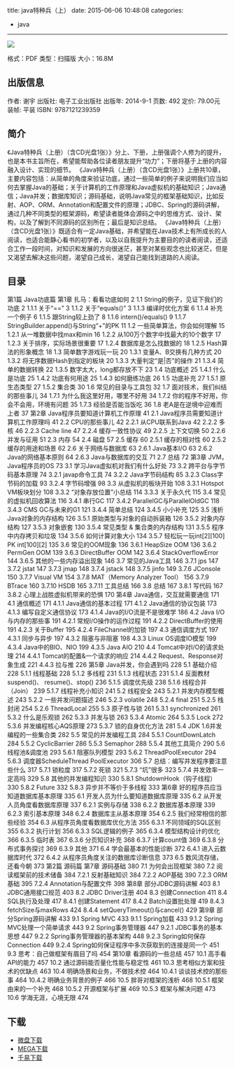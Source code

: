 title: java特种兵（上）
date: 2015-06-06 10:48:08
categories:
 - java
---

![](http://img4.douban.com/lpic/s27404397.jpg)

格式：PDF
类型：扫描版
大小：16.8M

<!--more-->

## 出版信息 ##

作者: 谢宇 
出版社: 电子工业出版社
出版年: 2014-9-1
页数: 492
定价: 79.00元
装帧: 平装
ISBN: 9787121239359

## 简介 ##

《Java特种兵（上册）（含CD光盘1张）》分上、下册，上册强调个人修为的提升，也是本书主旨所在，希望能帮助各位读者朋友提升“功力”；下册将基于上册的内容融入设计、实现的细节。
《Java特种兵（上册）（含CD光盘1张）》上册共10章，主要内容包括：从简单的角度来验证功底，通过一些简单的例子来说明我们应当如何去掌握Java的基础；关于计算机的工作原理和Java虚拟机的基础知识；Java通信；Java并发；数据库知识；源码基础，说明Java常见的框架基础知识，比如反射、AOP、ORM、Annotation和配置文件的原理；JDBC、Spring的源码讲解，通过几种不同类型的框架源码，希望读者能体会源码之中的思维方式、设计、架构，以及了解到不同源码的区别所在；最后是知识总结。
《Java特种兵（上册）（含CD光盘1张）》既适合有一定Java基础，并希望能在Java技术上有所成长的人阅读，也适合能静心看书的初学者，以及以自我提升为主要目的的读者阅读，还适合工作一段时间，对知识和发展的方向很迷茫，甚至对某些观念也比较迷茫，但是又渴望去解决这些问题，渴望自己成长，渴望自己能找到道路的人阅读。

## 目录 ##

第1篇 Java功底篇
第1章 扎马：看看功底如何	2
1.1 String的例子，见证下我们的功底	2
1.1.1 关于“==”	3
1.1.2 关于“equals()”	3
1.1.3 编译时优化方案	6
1.1.4 补充一个例子	6
1.1.5 跟String较上劲了	8
1.1.6 intern()/equals()	9
1.1.7 StringBuilder.append()与String“+”的PK	11
1.2 一些简单算法，你会如何理解	15
1.2.1 从一堆数据中找max和min	16
1.2.2 从100万个数字中找最大的10个数字	17
1.2.3 关于排序，实际场景很重要	17
1.2.4 数据库是怎么找数据的	18
1.2.5 Hash算法的形象概念	18
1.3 简单数字游戏玩一玩	20
1.3.1 变量A、B交换有几种方式	20
1.3.2 将无序数据Hash到指定的板块	20
1.3.3 大量判定“是|否”的操作	21
1.3.4 简单的数据转换	22
1.3.5 数字太大，long都存放不下	23
1.4 功底概述	25
1.4.1 什么是功底	25
1.4.2 功底有何用途	25
1.4.3 如何磨练功底	26
1.5 功底补充	27
1.5.1 原生态类型	27
1.5.2 集合类	30
1.6 常见的目录与工具包	32
1.7 面对技术，我们纠结的那些事儿	34
1.7.1 为什么我这里好用，哪里不好用	34
1.7.2 你的程序不好用，你会不会用，环境有问题	35
1.7.3 经验是否能当饭吃	36
1.8 老A是在逆境中迎难而上者	37
第2章 Java程序员要知道计算机工作原理	41
2.1 Java程序员需要知道计算机工作原理吗	41
2.2 CPU的那些事儿	42
2.2.1 从CPU联系到Java	42
2.2.2 多核	46
2.2.3 Cache line	47
2.2.4 缓存一致性协议	49
2.2.5 上下文切换	50
2.2.6 并发与征用	51
2.3 内存	54
2.4 磁盘	57
2.5 缓存	60
2.5.1 缓存的相对性	60
2.5.2 缓存的用途和场景	62
2.6 关于网络与数据库	63
2.6.1 Java基本I/O	63
2.6.2 Java的网络基本原则	64
2.6.3 Java与数据库的交互	71
2.7 总结	72
第3章 JVM，Java程序员的OS	73
3.1 学习Java虚拟机对我们有什么好处	73
3.2 跨平台与字节码基本原理	74
3.2.1 javap命令工具	74
3.2.2 Java字节码结构	85
3.2.3 Class字节码的加载	93
3.2.4 字节码增强	98
3.3 从虚拟机的板块开始	108
3.3.1 Hotspot VM板块划分	108
3.3.2 “对象存放位置”小总结	114
3.3.3 关于永久代	115
3.4 常见的虚拟机回收算法	116
3.4.1 串行GC	117
3.4.2 ParallelGC与ParallelOldGC	118
3.4.3 CMS GC与未来的G1	121
3.4.4 简单总结	124
3.4.5 小小补充	125
3.5 浅析Java对象的内存结构	126
3.5.1 原始类型与对象的自动拆装箱	126
3.5.2 对象内存结构	127
3.5.3 对象嵌套	130
3.5.4 常见类型 & 集合类的内存结构	131
3.5.5 程序中内存拷贝和垃圾	134
3.5.6 如何计算对象大小	134
3.5.7 轻松玩一玩int[2][100] PK int[100][2]	135
3.6 常见的OOM现象	136
3.6.1 HeapSize OOM	136
3.6.2 PermGen OOM	139
3.6.3 DirectBuffer OOM	142
3.6.4 StackOverflowError	144
3.6.5 其他的一些内存溢出现象	146
3.7 常见的Java工具	146
3.7.1 jps	147
3.7.2 jstat	147
3.7.3 jmap	148
3.7.4 jstack	148
3.7.5 jinfo	149
3.7.6 JConsole	150
3.7.7 Visual VM	154
3.7.8 MAT（Memory Analyzer Tool）	156
3.7.9 BTrace	160
3.7.10 HSDB	165
3.7.11 工具总结	166
3.8 总结	167
3.8.1 写代码	167
3.8.2 心理上战胜虚拟机带来的恐惧	170
第4章 Java通信，交互就需要通信	171
4.1 通信概述	171
4.1.1 Java通信的基本过程	171
4.1.2 Java通信的协议包装	173
4.1.3 编写自定义通信协议	173
4.1.4 Java的I/O流是不是很难学	186
4.2 Java I/O与内存的那些事	191
4.2.1 常规I/O操作的运作过程	191
4.2.2 DirectBuffer的使用	191
4.2.3 关于Buffer	195
4.2.4 FileChannel的加锁	197
4.3 通信调度方式	197
4.3.1 同步与异步	197
4.3.2 阻塞与非阻塞	198
4.3.3 Linux OS调度IO模型	199
4.3.4 Java中的BIO、NIO	199
4.3.5 Java AIO	210
4.4 Tomcat中对I/O的请求处理	214
4.4.1 Tomcat的配置&一个请求的响应	214
4.4.2 Request、Response对象生成	221
4.4.3 拉与推	226
第5章 Java并发，你会遇到吗	228
5.1 基础介绍	228
5.1.1 线程基础	228
5.1.2 多线程	231
5.1.3 线程状态	231
5.1.4 反面教材suspend()、
resume()、stop()	236
5.1.5 调度优先级	238
5.1.6 线程合并（Join）	239
5.1.7 线程补充小知识	241
5.2 线程安全	243
5.2.1 并发内存模型概述	243
5.2.2 一些并发问题描述	246
5.2.3 volatile	248
5.2.4 final	251
5.2.5 栈封闭	254
5.2.6 ThreadLocal	255
5.3 原子性与锁	261
5.3.1 synchronized	261
5.3.2 什么是乐观锁	262
5.3.3 并发与锁	263
5.3.4 Atomic	264
5.3.5 Lock	272
5.3.6 并发编程核心AQS原理	273
5.3.7 锁的自身优化方法	281
5.4 JDK 1.6并发编程的一些集合类	282
5.5 常见的并发编程工具	284
5.5.1 CountDownLatch	284
5.5.2 CyclicBarrier	286
5.5.3 Semaphor	288
5.5.4 其他工具简介	290
5.6 线程池&调度池	293
5.6.1 阻塞队列模型	293
5.6.2 ThreadPoolExecutor	294
5.6.3 调度器ScheduleThread PoolExecutor	306
5.7 总结：编写并发程序要注意些什么	317
5.7.1 锁粒度	317
5.7.2 死锁	321
5.7.3 “坑”很多	323
5.7.4 并发效率一定高吗	329
5.8 其他的并发编程知识	330
5.8.1 ShutdownHook（钩子线程）	330
5.8.2 Future	332
5.8.3 异步并不等价于多线程	333
第6章 好的程序员应当知道数据库基本原理	335
6.1 开发人员为什么要知道数据库原理	335
6.2 从开发人员角度看数据库原理	337
6.2.1 实例与存储	338
6.2.2 数据库基本原理	339
6.2.3 索引基本原理	348
6.2.4 数据库主从基本原理	354
6.2.5 我们经常相信的那些经验	354
6.3 从程序员角度看数据库优化方法	355
6.3.1 不同领域的SQL区别	355
6.3.2 执行计划	356
6.3.3 SQL逻辑的例子	365
6.3.4 模型结构设计的优化	366
6.3.5 临时表	367
6.3.6 分页知识补充	368
6.3.7 计算count值	369
6.3.8 分布式事务探讨	369
6.3.9 其他	371
6.4 学会最基本的性能诊断	372
6.4.1 进入云数据库时代	372
6.4.2 从程序员角度关注的数据库诊断信息	373
6.5 数风流存储，还看今朝	373
第2篇 源码篇
第7章 源码基础	380
7.1 为何会出现框架	380
7.2 阅读框架前的技术储备	384
7.2.1 反射基础知识	384
7.2.2 AOP基础	390
7.2.3 ORM基础	395
7.2.4 Annotation与配置文件	398
第8章 部分JDBC源码讲解	403
8.1 JDBC通用接口规范	403
8.2 JDBC Driver注册	404
8.3 创建Connection	411
8.4 SQL执行及处理	417
8.4.1 创建Statement	417
8.4.2 Batch设置批处理	419
8.4.3 fetchSize与maxRows	424
8.4.4 setQueryTimeout()与cancel()	429
第9章 部分Spring源码讲解	433
9.1 Spring MVC	433
9.1.1 Spring加载	433
9.1.2 Spring MVC处理一个简单请求	443
9.2 Spring事务管理器	447
9.2.1 JDBC事务的基本思想	447
9.2.2 Spring事务管理器的基本架构	448
9.2.3 Spring如何保存Connection	449
9.2.4 Spring如何保证程序中多次获取到的连接是同一个	451
9.3 思考：自己做框架有眉目了吗	454
第10章 看源码的一些总结	457
10.1 高手看API的能力	457
10.2 通过源码能否量化性能与稳定性	461
10.3 思考相似方案和技术的优缺点	463
10.4 明确场景和业务，不做技术控	464
10.4.1 谈谈技术控的那些事	464
10.4.2 明确业务背景的例子	466
10.5 胖哥对框架的浅析	468
10.5.1 框架由来的一个补充	468
10.5.2 开源框架与扩展	469
10.5.3 框架与解决问题	473
10.6 学海无涯，心境无限	474

## 下载 ##

+ [微盘下载](http://vdisk.weibo.com/s/aADaW4YRPb4RY)
+ [MEGA下载](https://mega.co.nz/#!SANExYQC!SY0pMKgq532Gteuyh0VYogTfW5GrBjjzFz75f7s-mMs)
+ [千易下载](http://1000eb.com/1gg2b)